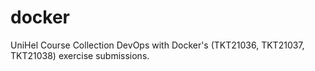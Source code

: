 # docker
UniHel Course Collection DevOps with Docker's (TKT21036, TKT21037, TKT21038) exercise submissions.
